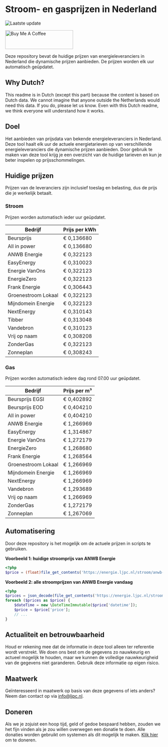 # Stroom- en gasprijzen in Nederland

![Laatste update](https://img.shields.io/badge/laatste%20update-2025--03--18%2007%3A00%20CET-brightgreen)

<a href="https://www.buymeacoffee.com/Lars-" target="_blank"><img src="https://cdn.buymeacoffee.com/buttons/v2/default-orange.png" alt="Buy Me A Coffee" height="60" style="height: 60px !important;width: 217px !important;" ></a>

Deze repository bevat de huidige prijzen van energieleveranciers in Nederland die dynamische prijzen aanbieden. De prijzen worden elk uur automatisch geüpdatet.

## Why Dutch?

This readme is in Dutch (except this part) because the content is based on Dutch data. We cannot imagine that anyone outside the Netherlands would need this data. If you do, please let us know. Even with this Dutch readme, we think
everyone will understand how it works.

## Doel

Het aanbieden van prijsdata van bekende energieleveranciers in Nederland. Deze tool haalt elk uur de actuele energietarieven op van verschillende energieleveranciers die dynamische prijzen aanbieden. Door gebruik te maken van deze tool
krijg je een overzicht van de huidige tarieven en kun je beter inspelen op prijsschommelingen.

## Huidige prijzen

Prijzen van de leveranciers zijn inclusief toeslag en belasting, dus de prijs die je werkelijk betaalt.

### Stroom

Prijzen worden automatisch ieder uur geüpdatet.

 Bedrijf | Prijs per kWh 
---------|---------------
Beursprijs | € 0,136680
All in power | € 0,136680
ANWB Energie | € 0,322123
EasyEnergy | € 0,310023
Energie VanOns | € 0,322123
EnergieZero | € 0,322123
Frank Energie | € 0,306443
Groenestroom Lokaal | € 0,322123
Mijndomein Energie | € 0,322123
NextEnergy | € 0,310143
Tibber | € 0,313048
Vandebron | € 0,310123
Vrij op naam | € 0,308208
ZonderGas | € 0,322123
Zonneplan | € 0,308243


### Gas

Prijzen worden automatisch iedere dag rond 07.00 uur geüpdatet.

 Bedrijf | Prijs per m³ 
---------|--------------
Beursprijs EGSI | € 0,402892
Beursprijs EOD | € 0,404210
All in power | € 0,404210
ANWB Energie | € 1,266969
EasyEnergy | € 1,314867
Energie VanOns | € 1,272179
EnergieZero | € 1,268680
Frank Energie | € 1,268564
Groenestroom Lokaal | € 1,266969
Mijndomein Energie | € 1,266969
NextEnergy | € 1,266969
Vandebron | € 1,293689
Vrij op naam | € 1,266969
ZonderGas | € 1,272179
Zonneplan | € 1,267069


## Automatisering

Door deze repository is het mogelijk om de actuele prijzen in scripts te gebruiken.

**Voorbeeld 1: huidige stroomprijs van ANWB Energie**

```php
<?php
$price = (float)file_get_contents('https://energie.ljpc.nl/stroom/anwb-energie-nu.txt');

```

**Voorbeeld 2: alle stroomprijzen van ANWB Energie vandaag**

```php
<?php
$prices = json_decode(file_get_contents('https://energie.ljpc.nl/stroom/all-in-power-vandaag.json'),true);
foreach ($prices as $price) {
    $dateTime = new \DateTimeImmutable($price['datetime']);
    $price = $price['price'];
    // ...
}
```

## Actualiteit en betrouwbaarheid

Houd er rekening mee dat de informatie in deze tool alleen ter referentie wordt verstrekt. We doen ons best om de gegevens zo nauwkeurig en actueel mogelijk te houden, maar we kunnen de volledige nauwkeurigheid van de gegevens niet
garanderen. Gebruik deze informatie op eigen risico.

## Maatwerk

Geïnteresseerd in maatwerk op basis van deze gegevens of iets anders? Neem dan contact op
via [info@ljpc.nl](mailto:info@ljpc.nl?subject=Energie%20prijzen).

## Doneren

Als we je zojuist een hoop tijd, geld of gedoe bespaard hebben, zouden we het fijn vinden als je zou willen overwegen een
donatie te doen. Alle donaties worden gebruikt om systemen als dit mogelijk te
maken. [Klik hier](https://www.buymeacoffee.com/Lars-) om te doneren.
